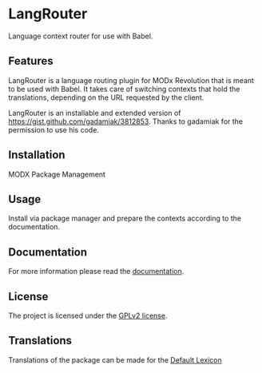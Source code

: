 # LangRouter

Language context router for use with Babel.

## Features

LangRouter is a language routing plugin for MODx Revolution that is meant to be
used with Babel. It takes care of switching contexts that hold the translations,
depending on the URL requested by the client.

LangRouter is an installable and extended version of
https://gist.github.com/gadamiak/3812853. Thanks to gadamiak for the permission
to use his code.

## Installation

MODX Package Management

## Usage

Install via package manager and prepare the contexts according to the documentation.

## Documentation

For more information please read the [documentation](https://jako.github.io/LangRouter/).

## License

The project is licensed under the [GPLv2 license](https://github.com/Jako/LangRouter/blob/master/core/components/langrouter/docs/license.md).

## Translations

Translations of the package can be made for the [Default Lexicon](https://hosted.weblate.org/projects/modx-extras/langrouter/standard/)
